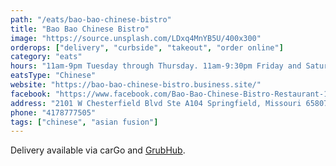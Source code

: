 ```yaml
---
path: "/eats/bao-bao-chinese-bistro"
title: "Bao Bao Chinese Bistro"
image: "https://source.unsplash.com/LDxq4MnYB5U/400x300"
orderops: ["delivery", "curbside", "takeout", "order online"]
category: "eats"
hours: "11am-9pm Tuesday through Thursday. 11am-9:30pm Friday and Saturday. 11am-4pm Sunday"
eatsType: "Chinese"
website: "https://bao-bao-chinese-bistro.business.site/"
facebook: "https://www.facebook.com/Bao-Bao-Chinese-Bistro-Restaurant-1518016168444855"
address: "2101 W Chesterfield Blvd Ste A104 Springfield, Missouri 65807"
phone: "4178777505"
tags: ["chinese", "asian fusion"]
---
```


Delivery available via carGo and [GrubHub](https://www.grubhub.com/restaurant/bao-bao-2101-w-chesterfield-blvd-springfield/1193914).
